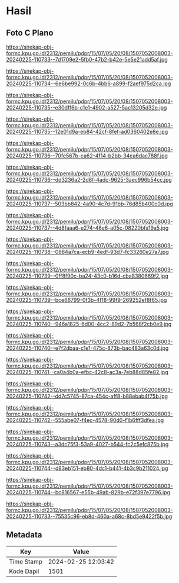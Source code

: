 # Hasil

## Foto C Plano

https://sirekap-obj-formc.kpu.go.id/2312/pemilu/pdpr/15/07/05/20/08/1507052008003-20240225-110733--7d1709e2-5fb0-47b2-b42e-5e5e21add5af.jpg

https://sirekap-obj-formc.kpu.go.id/2312/pemilu/pdpr/15/07/05/20/08/1507052008003-20240225-110734--6e6be992-0c6b-4bb6-a899-f2aef975d2ca.jpg

https://sirekap-obj-formc.kpu.go.id/2312/pemilu/pdpr/15/07/05/20/08/1507052008003-20240225-110735--e30dff6b-c1e1-4902-a527-5ac13205d32e.jpg

https://sirekap-obj-formc.kpu.go.id/2312/pemilu/pdpr/15/07/05/20/08/1507052008003-20240225-110735--12e01d9a-eb84-42cf-8fef-ad0360402e8e.jpg

https://sirekap-obj-formc.kpu.go.id/2312/pemilu/pdpr/15/07/05/20/08/1507052008003-20240225-110736--70fe567b-ca62-4f14-b2bb-34ea6dac788f.jpg

https://sirekap-obj-formc.kpu.go.id/2312/pemilu/pdpr/15/07/05/20/08/1507052008003-20240225-110736--dd3236a2-2d8f-4adc-9625-3aec996b54cc.jpg

https://sirekap-obj-formc.kpu.go.id/2312/pemilu/pdpr/15/07/05/20/08/1507052008003-20240225-110737--503bb842-4a90-4c7d-91bb-76d85b400c0d.jpg

https://sirekap-obj-formc.kpu.go.id/2312/pemilu/pdpr/15/07/05/20/08/1507052008003-20240225-110737--4d8faaa6-e274-48e6-a05c-08220bfa19a5.jpg

https://sirekap-obj-formc.kpu.go.id/2312/pemilu/pdpr/15/07/05/20/08/1507052008003-20240225-110738--0884a7ca-ecb9-4edf-93d7-fc33260e27a7.jpg

https://sirekap-obj-formc.kpu.go.id/2312/pemilu/pdpr/15/07/05/20/08/1507052008003-20240225-110739--0ff8f90c-ba24-43c0-b16d-cba8380669f2.jpg

https://sirekap-obj-formc.kpu.go.id/2312/pemilu/pdpr/15/07/05/20/08/1507052008003-20240225-110739--bce66799-0f3b-4f18-99f9-269252ef8f65.jpg

https://sirekap-obj-formc.kpu.go.id/2312/pemilu/pdpr/15/07/05/20/08/1507052008003-20240225-110740--946a1825-6d00-4cc2-89d2-7b568f2cb0e9.jpg

https://sirekap-obj-formc.kpu.go.id/2312/pemilu/pdpr/15/07/05/20/08/1507052008003-20240225-110740--e7f2dbaa-c1e1-475c-873b-bac483a63c0d.jpg

https://sirekap-obj-formc.kpu.go.id/2312/pemilu/pdpr/15/07/05/20/08/1507052008003-20240225-110741--ca0a4b0a-efbc-42c8-ac3a-7eb88d85fe82.jpg

https://sirekap-obj-formc.kpu.go.id/2312/pemilu/pdpr/15/07/05/20/08/1507052008003-20240225-110742--dd7c5745-87ca-454c-aff8-b88ebab4f75b.jpg

https://sirekap-obj-formc.kpu.go.id/2312/pemilu/pdpr/15/07/05/20/08/1507052008003-20240225-110742--555abe07-f4ec-4578-90d0-f1b6fff3dfea.jpg

https://sirekap-obj-formc.kpu.go.id/2312/pemilu/pdpr/15/07/05/20/08/1507052008003-20240225-110743--a3dc75f3-53a9-4027-b544-fc2c5efc875b.jpg

https://sirekap-obj-formc.kpu.go.id/2312/pemilu/pdpr/15/07/05/20/08/1507052008003-20240225-110744--d83eb151-eb80-4dc1-b441-4b3c9b211024.jpg

https://sirekap-obj-formc.kpu.go.id/2312/pemilu/pdpr/15/07/05/20/08/1507052008003-20240225-110744--bc816567-e55b-49ab-829b-e72f397e7796.jpg

https://sirekap-obj-formc.kpu.go.id/2312/pemilu/pdpr/15/07/05/20/08/1507052008003-20240225-110733--75535c96-eb8d-460a-a68c-8bd5e9422f5b.jpg


## Metadata

| Key        | Value               |
| ---------- | ------------------- |
| Time Stamp | 2024-02-25 12:03:42 |
| Kode Dapil | 1501                |



